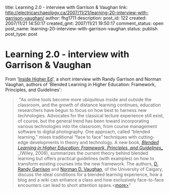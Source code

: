 title: Learning 2.0 - interview with Garrison & Vaughan
link: http://electricarchaeology.ca/2007/11/21/learning-20-interview-with-garrison-vaughan/
author: fhg1711
description: 
post_id: 122
created: 2007/11/21 14:50:17
created_gmt: 2007/11/21 19:50:17
comment_status: open
post_name: learning-20-interview-with-garrison-vaughan
status: publish
post_type: post

# Learning 2.0 - interview with Garrison & Vaughan

From '[Inside Higher Ed](http://insidehighered.com/news)', a short interview with Randy Garrison and Norman Vaughan, authors of 'Blended Learning in Higher Education: Framework, Principles, and Guidelines': 

>  "As online tools become more ubiquitous inside and outside the classroom, and the growth of distance learning continues, education researchers have begun to focus on how best to harness new technologies. Advocates for the classical lecture experience still exist, of course, but the general trend has been toward incorporating various technologies into the classroom, from course management software to digital photography. One approach, called “blended learning,” mixes traditional “face to face” techniques with cutting-edge developments in theory and technology. A new book, _[Blended Learning in Higher Education: Framework, Principles, and Guidelines_](http://www.josseybass.com/WileyCDA/WileyTitle/productCd-0787987700.html)_ _(Wiley, 2008), summarizes the current theory behind blended learning but offers practical guidelines (with examples) on how to transform existing courses into the new framework. The authors, [D. Randy Garrison](http://commons.ucalgary.ca/information/directory/dr_randy_garrison) and [Norman D. Vaughan](http://www.ucalgary.ca/%7Envaughan/), of the University of Calgary, discuss the ideal conditions for a blended learning experience, how a blog and a wiki can enhance a class and how exclusively face-to-face encounters can lead to short attention spans.<[more>](http://insidehighered.com/news/2007/11/13/blended)"

>